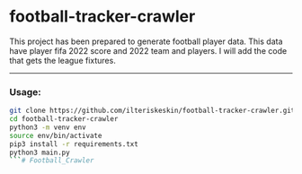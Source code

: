 # football-tracker-crawler

This project has been prepared to generate football player data. This data have player fifa 2022 score and 2022 team and players. I will add the code that gets the league fixtures.

---

### Usage:

```Bash
git clone https://github.com/ilteriskeskin/football-tracker-crawler.git
cd football-tracker-crawler
python3 -m venv env
source env/bin/activate
pip3 install -r requirements.txt
python3 main.py
```# Football_Crawler
